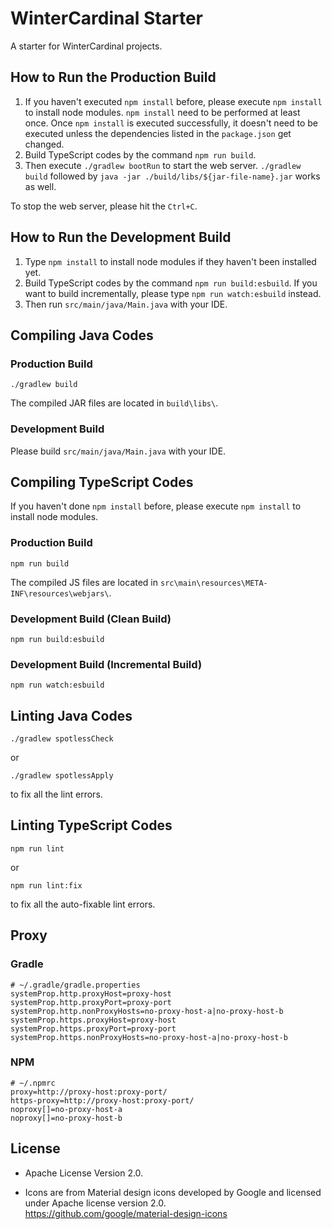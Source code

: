 # WinterCardinal Starter

A starter for WinterCardinal projects.

## How to Run the Production Build

1. If you haven't executed `npm install` before, please execute `npm install` to install node modules. `npm install` need to be performed at least once.
Once `npm install` is executed successfully, it doesn't need to be executed unless the dependencies listed in the `package.json` get changed.
2. Build TypeScript codes by the command `npm run build`.
3. Then execute `./gradlew bootRun` to start the web server.
`./gradlew build` followed by `java -jar ./build/libs/${jar-file-name}.jar` works as well.

To stop the web server, please hit the `Ctrl+C`.

## How to Run the Development Build

1. Type `npm install` to install node modules if they haven't been installed yet.
2. Build TypeScript codes by the command `npm run build:esbuild`.
If you want to build incrementally, please type `npm run watch:esbuild` instead.
3. Then run `src/main/java/Main.java` with your IDE.

## Compiling Java Codes

### Production Build

```
./gradlew build
```

The compiled JAR files are located in `build\libs\`.

### Development Build

Please build `src/main/java/Main.java` with your IDE.

## Compiling TypeScript Codes

If you haven't done `npm install` before, please execute `npm install` to install node modules.

### Production Build

```
npm run build
```

The compiled JS files are located in `src\main\resources\META-INF\resources\webjars\`.

### Development Build (Clean Build)

```
npm run build:esbuild
```

### Development Build (Incremental Build)

```
npm run watch:esbuild
```

## Linting Java Codes

```
./gradlew spotlessCheck
```

or

```
./gradlew spotlessApply
```

to fix all the lint errors.

## Linting TypeScript Codes

```
npm run lint
```

or

```
npm run lint:fix
```

to fix all the auto-fixable lint errors.

## Proxy

### Gradle

```
# ~/.gradle/gradle.properties
systemProp.http.proxyHost=proxy-host
systemProp.http.proxyPort=proxy-port
systemProp.http.nonProxyHosts=no-proxy-host-a|no-proxy-host-b
systemProp.https.proxyHost=proxy-host
systemProp.https.proxyPort=proxy-port
systemProp.https.nonProxyHosts=no-proxy-host-a|no-proxy-host-b
```

### NPM

```
# ~/.npmrc
proxy=http://proxy-host:proxy-port/
https-proxy=http://proxy-host:proxy-port/
noproxy[]=no-proxy-host-a
noproxy[]=no-proxy-host-b
```

## License

* Apache License Version 2.0.

* Icons are from Material design icons developed by Google and licensed under Apache license version 2.0.\
https://github.com/google/material-design-icons

